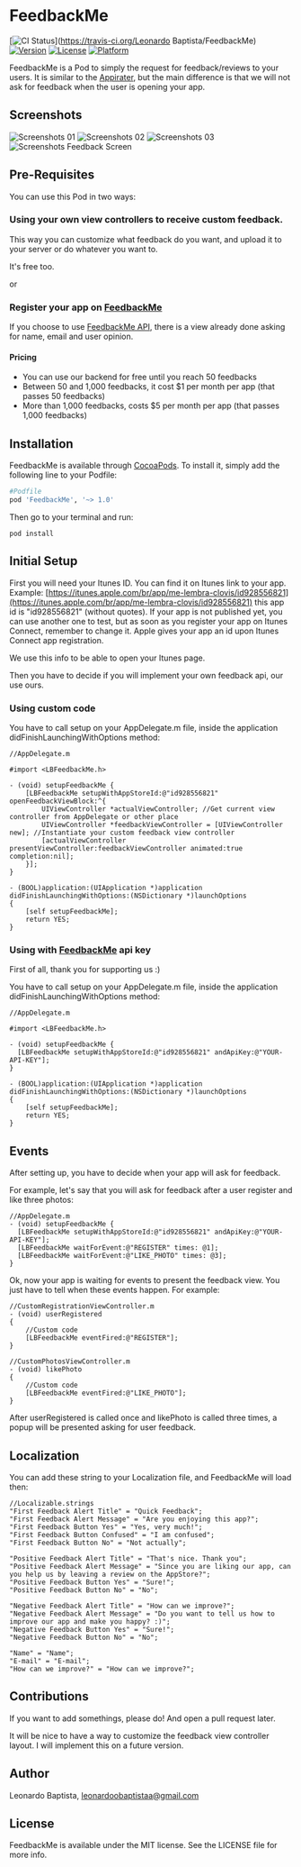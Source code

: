 # FeedbackMe

[![CI Status](https://travis-ci.org/leonardoobaptistaa/FeedbackMe.svg?branch=1.0.0&style=flat)](https://travis-ci.org/Leonardo Baptista/FeedbackMe)
[![Version](https://img.shields.io/cocoapods/v/FeedbackMe.svg?style=flat)](http://cocoadocs.org/docsets/FeedbackMe)
[![License](https://img.shields.io/cocoapods/l/FeedbackMe.svg?style=flat)](http://cocoadocs.org/docsets/FeedbackMe)
[![Platform](https://img.shields.io/cocoapods/p/FeedbackMe.svg?style=flat)](http://cocoadocs.org/docsets/FeedbackMe)

FeedbackMe is a Pod to simply the request for feedback/reviews to your users. It is similar to the [Appirater](https://github.com/arashpayan/appirater), but the main difference is that we will not ask for feedback when the user is opening your app.

## Screenshots

![Screenshots 01](http://feedbackme.herokuapp.com/screenshots-ios/ss01.png?1)
![Screenshots 02](http://feedbackme.herokuapp.com/screenshots-ios/ss02.png?1)
![Screenshots 03](http://feedbackme.herokuapp.com/screenshots-ios/ss03.png?1)
![Screenshots Feedback Screen](http://feedbackme.herokuapp.com/screenshots-ios/ss-feedback-screen.png?1)

## Pre-Requisites

You can use this Pod in two ways:

### Using your own view controllers to receive custom feedback.

This way you can customize what feedback do you want, and upload it to your
server or do whatever you want to.

It's free too.

or

### Register your app on [FeedbackMe](http://feedbackme.herokuapp.com/)

If you choose to use [FeedbackMe API](http://feedbackme.herokuapp.com/),
there is a view already done asking for name, email and user opinion.

#### Pricing

* You can use our backend for free until you reach 50 feedbacks
* Between 50 and 1,000 feedbacks, it cost $1 per month per app (that passes 50 feedbacks)
* More than 1,000 feedbacks, costs $5 per month per app (that passes 1,000 feedbacks)

## Installation

FeedbackMe is available through [CocoaPods](http://cocoapods.org). To install
it, simply add the following line to your Podfile:

```ruby
#Podfile
pod 'FeedbackMe', '~> 1.0'
```

Then go to your terminal and run:
```shell
pod install
```

## Initial Setup

First you will need your Itunes ID. You can find it on Itunes link to your app.
Example: [https://itunes.apple.com/br/app/me-lembra-clovis/id928556821](https://itunes.apple.com/br/app/me-lembra-clovis/id928556821)
this app id is "id928556821" (without quotes). If your app is not published yet,
you can use another one to test, but as soon as you register your app on
Itunes Connect, remember to change it. Apple gives your app an id upon Itunes
Connect app registration.

We use this info to be able to open your Itunes page.

Then you have to decide if you will implement your own feedback api, our use
ours.

### Using custom code

You have to call setup on your AppDelegate.m file, inside the application didFinishLaunchingWithOptions method:

```objc
//AppDelegate.m

#import <LBFeedbackMe.h>

- (void) setupFeedbackMe {
    [LBFeedbackMe setupWithAppStoreId:@"id928556821" openFeedbackViewBlock:^{
        UIViewController *actualViewController; //Get current view controller from AppDelegate or other place
        UIViewController *feedbackViewController = [UIViewController new]; //Instantiate your custom feedback view controller
        [actualViewController presentViewController:feedbackViewController animated:true completion:nil];
    }];
}

- (BOOL)application:(UIApplication *)application didFinishLaunchingWithOptions:(NSDictionary *)launchOptions
{
    [self setupFeedbackMe];
    return YES;
}
```

### Using with [FeedbackMe](http://feedbackme.herokuapp.com/) api key

First of all, thank you for supporting us :)

You have to call setup on your AppDelegate.m file, inside the application didFinishLaunchingWithOptions method:

```objc
//AppDelegate.m

#import <LBFeedbackMe.h>

- (void) setupFeedbackMe {
  [LBFeedbackMe setupWithAppStoreId:@"id928556821" andApiKey:@"YOUR-API-KEY"];
}

- (BOOL)application:(UIApplication *)application didFinishLaunchingWithOptions:(NSDictionary *)launchOptions
{
    [self setupFeedbackMe];
    return YES;
}
```

## Events
After setting up, you have to decide when your app will ask for feedback.

For example, let's say that you will ask for feedback after a user register and like three photos:

```objc
//AppDelegate.m
- (void) setupFeedbackMe {
  [LBFeedbackMe setupWithAppStoreId:@"id928556821" andApiKey:@"YOUR-API-KEY"];
  [LBFeedbackMe waitForEvent:@"REGISTER" times: @1];
  [LBFeedbackMe waitForEvent:@"LIKE_PHOTO" times: @3];
}
```

Ok, now your app is waiting for events to present the feedback view.
You just have to tell when these events happen. For example:

```objc
//CustomRegistrationViewController.m
- (void) userRegistered
{
    //Custom code
    [LBFeedbackMe eventFired:@"REGISTER"];
}

//CustomPhotosViewController.m
- (void) likePhoto
{
    //Custom code
    [LBFeedbackMe eventFired:@"LIKE_PHOTO"];
}
```

After userRegistered is called once and likePhoto is called three times, a
popup will be presented asking for user feedback.

## Localization

You can add these string to your Localization file, and FeedbackMe will load then:

```objc
//Localizable.strings
"First Feedback Alert Title" = "Quick Feedback";
"First Feedback Alert Message" = "Are you enjoying this app?";
"First Feedback Button Yes" = "Yes, very much!";
"First Feedback Button Confused" = "I am confused";
"First Feedback Button No" = "Not actually";

"Positive Feedback Alert Title" = "That's nice. Thank you";
"Positive Feedback Alert Message" = "Since you are liking our app, can you help us by leaving a review on the AppStore?";
"Positive Feedback Button Yes" = "Sure!";
"Positive Feedback Button No" = "No";

"Negative Feedback Alert Title" = "How can we improve?";
"Negative Feedback Alert Message" = "Do you want to tell us how to improve our app and make you happy? :)";
"Negative Feedback Button Yes" = "Sure!";
"Negative Feedback Button No" = "No";

"Name" = "Name";
"E-mail" = "E-mail";
"How can we improve?" = "How can we improve?";
```

## Contributions

If you want to add somethings, please do! And open a pull request later.

It will be nice to have a way to customize the feedback view controller layout.
I will implement this on a future version.

## Author

Leonardo Baptista, leonardoobaptistaa@gmail.com

## License

FeedbackMe is available under the MIT license. See the LICENSE file for more info.
